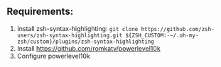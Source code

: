 ## Requirements:

1. Install zsh-syntax-highlighting: `git clone https://github.com/zsh-users/zsh-syntax-highlighting.git ${ZSH_CUSTOM:-~/.oh-my-zsh/custom}/plugins/zsh-syntax-highlighting`
2. Install https://github.com/romkatv/powerlevel10k
3. Configure powerlevel10k
